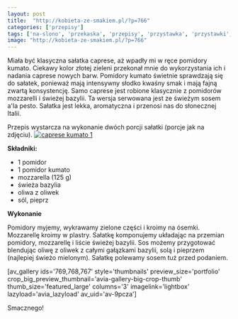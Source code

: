 ```yaml
---
layout: post
title:  "http://kobieta-ze-smakiem.pl/?p=766"
categories: ['przepisy']
tags: ['na-slono', 'przekaska', 'przepisy', 'przystawka', 'przystawki', 'salatki', 'wege']
image: "http://kobieta-ze-smakiem.pl/?p=766"
---
```

Miała być klasyczna sałatka caprese, aż wpadły mi w ręce pomidory kumato. Ciekawy kolor złotej zieleni przekonał mnie do wykorzystania ich i nadania caprese nowych barw. Pomidory kumato świetnie sprawdzają się do sałatek, ponieważ mają intensywny słodko kwaśny smak i mają fajną zwartą konsystencję. Samo caprese jest robione klasycznie z pomidorów mozzarelli i świeżej bazylii. Ta wersja serwowana jest ze świeżym sosem a'la pesto. Sałatka jest lekka, aromatyczna i przenosi nas do słonecznej Italii.

Przepis wystarcza na wykonanie dwóch porcji sałatki (porcje jak na zdjęciu).
[![caprese kumato 1](http://kobieta-ze-smakiem.pl/wp-content/uploads/2015/04/caprese-kumato-1-300x222.jpg)](http://kobieta-ze-smakiem.pl/wp-content/uploads/2015/04/caprese-kumato-1.jpg)



**Składniki:**


* 1 pomidor
* 1 pomidor kumato
* mozzarella (125 g)
* świeża bazylia
* oliwa z oliwek
* sól, pieprz


**Wykonanie**

Pomidory myjemy, wykrawamy zielone części i kroimy na ósemki. Mozzarellę kroimy w plastry. Sałatkę komponujemy układając na przemian pomidory, mozzarellę i liście świeżej bazylii. Sos możemy przygotować blendując oliwę z oliwek z całymi gałązkami bazylii, solą i pieprzem (najlepiej świeżo mielonym). Sałatkę polewamy sosem tuż przed podaniem.

[av\_gallery ids='769,768,767' style='thumbnails' preview\_size='portfolio' crop\_big\_preview\_thumbnail='avia-gallery-big-crop-thumb' thumb\_size='featured\_large' columns='3' imagelink='lightbox' lazyload='avia\_lazyload' av\_uid='av-9pcza']

Smacznego!
    